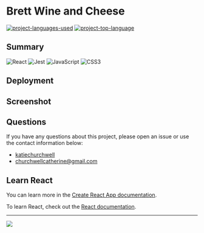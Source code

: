 # Brett Wine and Cheese
  [![project-languages-used](https://img.shields.io/github/languages/count/katiechurchwell/Brett-Wine-Cheese?color=important)](https://github.com/katiechurchwell/Brett-Wine-Cheese)
  [![project-top-language](https://img.shields.io/github/languages/top/katiechurchwell/Brett-Wine-Cheese?color=blueviolet)](https://github.com/katiechurchwell/Brett-Wine-Cheese)


## Summary
![React](https://img.shields.io/badge/react-%2320232a.svg?style=flat&logo=react&logoColor=%2361DAFB)
![Jest](https://img.shields.io/badge/-jest-%23C21325?style=flat&logo=jest&logoColor=white)
![JavaScript](https://img.shields.io/badge/JavaScript_ES6-%23323330.svg?style=flat&logo=javascript&logoColor=%23F7DF1E)
![CSS3](https://img.shields.io/badge/css3-%231572B6.svg?style=flat&logo=css3&logoColor=white)

<!-- summary -->
## Deployment

## Screenshot

## Questions
  If you have any questions about this project, please open an issue or use the contact information below:
  * [katiechurchwell](https://www.github.com/katiechurchwell)
  * [churchwellcatherine@gmail.com](mailto:churchwellcatherine@gmail.com)

## Learn React
You can learn more in the [Create React App documentation](https://facebook.github.io/create-react-app/docs/getting-started).

To learn React, check out the [React documentation](https://reactjs.org/).

---
  ![](https://img.shields.io/badge/license-MIT-blue)


